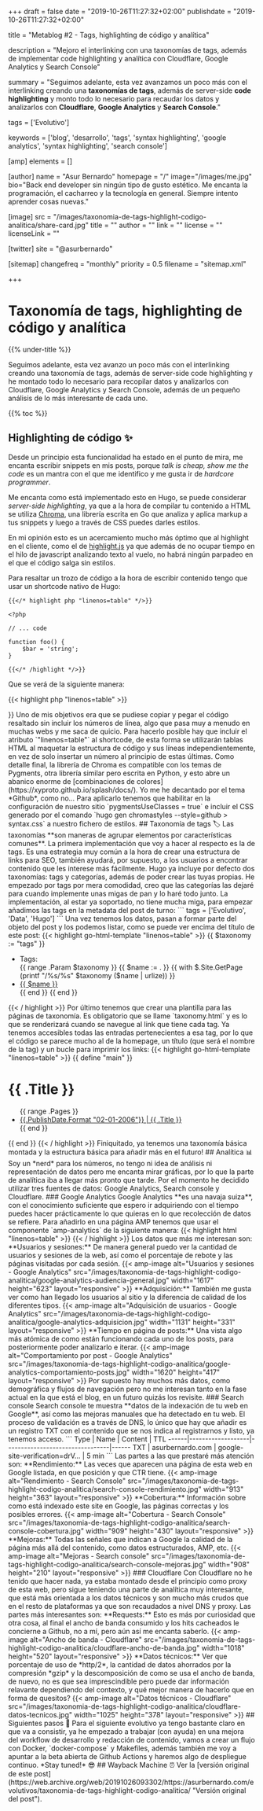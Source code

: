 +++
draft = false
date = "2019-10-26T11:27:32+02:00"
publishdate = "2019-10-26T11:27:32+02:00"

title = "Metablog #2 - Tags, highlighting de código y analítica"

description = "Mejoro el interlinking con una taxonomías de tags, además de implementar code highlighting y analítica con Cloudflare, Google Analytics y Search Console"

summary = "Seguimos adelante, esta vez avanzamos un poco más con el interlinking creando una **taxonomías de tags**, además de server-side **code highlighting** y monto todo lo necesario para recaudar los datos y analizarlos con **Cloudflare**, **Google Analytics** y **Search Console**."

tags = ['Evolutivo']

keywords = ['blog', 'desarrollo', 'tags', 'syntax highlighting', 'google analytics', 'syntax highlighting', 'search console']

[amp]
    elements = []

[author]
    name = "Asur Bernardo"
    homepage = "/"
    image="/images/me.jpg"
    bio="Back end developer sin ningún tipo de gusto estético. Me encanta la programación, el cacharreo y la tecnología en general. Siempre intento aprender cosas nuevas."

[image]
    src = "/images/taxonomia-de-tags-highlight-codigo-analitica/share-card.jpg"
    title = ""
    author = ""
    link = ""
    license = ""
    licenseLink = ""

[twitter]
    site = "@asurbernardo"

[sitemap]
  changefreq = "monthly"
  priority = 0.5
  filename = "sitemap.xml"

+++

# Taxonomía de tags, highlighting de código y analítica

{{% under-title %}}

Seguimos adelante, esta vez avanzo un poco más con el interlinking creando una taxonomía de tags, además de server-side code highlighting y he montado todo lo necesario para recopilar datos y analizarlos con Cloudflare, Google Analytics y Search Console, además de un pequeño análisis de lo más interesante de cada uno.

{{% toc %}}

## Highlighting de código ✨

Desde un principio esta funcionalidad ha estado en el punto de mira, me encanta escribir snippets en mis posts, porque *talk is cheap, show me the code* es un mantra con el que me identifico y me gusta ir de *hardcore programmer*.

Me encanta como está implementado esto en Hugo, se puede considerar *server-side highlighting*, ya que a la hora de compilar tu contenido a HTML se utiliza [Chroma](https://github.com/alecthomas/chroma), una librería escrita en Go que analiza y aplica markup a tus snippets y luego a través de CSS puedes darles estilos.

En mi opinión esto es un acercamiento mucho más óptimo que al highlight en el cliente, como el de [highlight.js](https://highlightjs.org/) ya que además de no ocupar tiempo en el hilo de javascript analizando texto al vuelo, no habrá ningún parpadeo en el que el código salga sin estilos.

Para resaltar un trozo de código a la hora de escribir contenido tengo que usar un shortcode nativo de Hugo:

```
{{</* highlight php "linenos=table" */>}}

<?php

// ... code

function foo() {
    $bar = 'string';
}

{{</* /highlight */>}}
```

Que se verá de la siguiente manera:

{{< highlight php "linenos=table" >}}

<?php

// ... code

function foo() {
    $bar = 'string';
}

{{< / highlight >}}

Uno de mis objetivos era que se pudiese copiar y pegar el código resaltado sin incluir los números de línea, algo que pasa muy a menudo en muchas webs y me saca de quicio. Para hacerlo posible hay que incluir el atributo `"linenos=table"` al shortcode, de esta forma se utilizarán tablas HTML al maquetar la estructura de código y sus líneas independientemente, en vez de solo insertar un número al principio de estas últimas.

Como detalle final, la librería de Chroma es compatible con los temas de Pygments, otra librería similar pero escrita en Python, y esto abre un abanico enorme de [combinaciones de colores](https://xyproto.github.io/splash/docs/). Yo me he decantado por el tema *Github*, como no... Para aplicarlo tenemos que habilitar en la configuración de nuestro sitio `pygmentsUseClasses = true` e incluir el CSS generado por el comando `hugo gen chromastyles --style=github > syntax.css` a nuestro fichero de estilos.

## Taxonomía de tags 🏷️

Las taxonomías **son maneras de agrupar elementos por características comunes**. La primera implementación que voy a hacer al respecto es la de tags. Es una estrategia muy común a la hora de crear una estructura de links para SEO, también ayudará, por supuesto, a los usuarios a encontrar contenido que les interese más fácilmente.

Hugo ya incluye por defecto dos taxonomías: tags y categorías, además de poder crear las tuyas propias. He empezado por tags por mera comodidad, creo que las categorías las dejaré para cuando implemente unas migas de pan y lo haré todo junto.

La implementación, al estar ya soportado, no tiene mucha miga, para empezar añadimos las tags en la metadata del post de turno:

```
tags = ['Evolutivo', 'Data', 'Hugo']
```

Una vez tenemos los datos, pasan a formar parte del objeto del post y los podemos listar, como se puede ver encima del título de este post:

{{< highlight go-html-template "linenos=table" >}}

{{ $taxonomy := "tags" }}
<ul id="{{ $taxonomy }}">
    <li>Tags:</li>
    {{ range .Param $taxonomy }}
        {{ $name := . }}
        {{ with $.Site.GetPage (printf "/%s/%s" $taxonomy ($name | urlize)) }}
            <li><a href="{{ .Permalink }}">{{ $name }}</a></li>
        {{ end }}
    {{ end }}
</ul>

{{< / highlight >}}

Por último tenemos que crear una plantilla para las páginas de taxonomía. Es obligatorio que se llame `taxonomy.html` y es lo que se renderizará cuando se navegue al link que tiene cada tag. Ya tenemos accesibles todas las entradas pertenecientes a esa tag, por lo que el código se parece mucho al de la homepage, un título (que será el nombre de la tag) y un bucle para imprimir los links:

{{< highlight go-html-template "linenos=table" >}}

{{ define "main" }}
  <div>
    <h1>{{ .Title }}</h1>
    <ul>
        {{ range .Pages }}
            <li>
                <a href="{{ .Permalink }}">
                    {{.PublishDate.Format "02-01-2006"}} | {{ .Title }}
                </a>
            </li>
        {{ end }}
    </ul>
  </div>
{{ end }}
{{< / highlight >}}

Finiquitado, ya tenemos una taxonomía básica montada y la estructura básica para añadir más en el futuro!

## Analítica 📊

Soy un *nerd* para los números, no tengo ni idea de análisis ni representación de datos pero me encanta mirar gráficas, por lo que la parte de analítica iba a llegar más pronto que tarde. Por el momento he decidido utilizar tres fuentes de datos: Google Analytics, Search console y Cloudflare.

### Google Analytics

Google Analytics **es una navaja suiza**, con el conocimiento suficiente que espero ir adquiriendo con el tiempo puedes hacer prácticamente lo que quieras en lo que recolección de datos se refiere.

Para añadirlo en una página AMP tenemos que usar el componente `amp-analytics` de la siguiente manera:

{{< highlight html "linenos=table" >}}

<amp-analytics type="gtag" data-credentials="include">
  <script type="application/json">
    {
      "vars": {
        "gtag_id": "UA-128498798-1",
        "config": {
          "UA-128498798-1": { "groups": "default" }
        }
      },
      "triggers": {
        "trackPageview": {
          "on": "visible",
          "request": "pageview"
        }
      }
    }
  </script>
</amp-analytics>

{{< / highlight >}}

Los datos que más me interesan son:

**Usuarios y sesiones:** De manera general puedo ver la cantidad de usuarios y sesiones de la web, así como el porcentaje de rebote y las páginas visitadas por cada sesión.

{{< amp-image
    alt="Usuarios y sesiones - Google Analytics"
    src="/images/taxonomia-de-tags-highlight-codigo-analitica/google-analytics-audiencia-general.jpg"
    width="1617"
    height="623"
    layout="responsive" >}}


**Adquisición:** También me gusta ver como han llegado los usuarios al sitio y la diferencia de calidad de los diferentes tipos.

{{< amp-image
    alt="Adquisición de usuarios - Google Analytics"
    src="/images/taxonomia-de-tags-highlight-codigo-analitica/google-analytics-adquisicion.jpg"
    width="1131"
    height="331"
    layout="responsive" >}}


**Tiempo en página de posts:** Una vista algo más atómica de como están funcionando cada uno de los posts, para posteriormente poder analizarlo e iterar.

{{< amp-image
    alt="Comportamiento por post - Google Analytics"
    src="/images/taxonomia-de-tags-highlight-codigo-analitica/google-analytics-comportamiento-posts.jpg"
    width="1620"
    height="417"
    layout="responsive" >}}

Por supuesto hay muchos más datos, como demográfica y flujos de navegación pero no me interesan tanto en la fase actual en la que está el blog, en un futuro quizás los revisite.

### Search console

Search console te muestra **datos de la indexación de tu web en Google**, así como las mejoras manuales que ha detectado en tu web.

El proceso de validación es a través de DNS, lo único que hay que añadir es un registro TXT con el contenido que se nos indica al registrarnos y listo, ya tenemos acceso.

```
Type  | Name              | Content                         | TTL
------|-------------------|---------------------------------|------
TXT   | asurbernardo.com  | google-site-verification=drV... | 5 min
```

Las partes a las que prestaré más atención son:

**Rendimiento:** Las veces que aparecen una página de esta web en Google listada, en que posición y que CTR tiene.

{{< amp-image
    alt="Rendimiento - Search Console"
    src="/images/taxonomia-de-tags-highlight-codigo-analitica/search-console-rendimiento.jpg"
    width="913"
    height="363"
    layout="responsive" >}}

**Cobertura:** Información sobre como está indexado este site en Google, las páginas correctas y los posibles errores.

{{< amp-image
    alt="Cobertura - Search Console"
    src="/images/taxonomia-de-tags-highlight-codigo-analitica/search-console-cobertura.jpg"
    width="909"
    height="430"
    layout="responsive" >}}

**Mejoras:** Todas las señales que indican a Google la calidad de la página más allá del contenido, como datos estructurados, AMP, etc.

{{< amp-image
    alt="Mejoras - Search console"
    src="/images/taxonomia-de-tags-highlight-codigo-analitica/search-console-mejoras.jpg"
    width="908"
    height="210"
    layout="responsive" >}}

### Cloudflare

Con Cloudflare no he tenido que hacer nada, ya estaba montado desde el principio como proxy de esta web, pero sigue teniendo una parte de analítica muy interesante, que está más orientada a los datos técnicos y son mucho más crudos que en el resto de plataformas ya que son recaudados a nivel DNS y proxy.

Las partes más interesantes son:

**Requests:** Esto es más por curiosidad que otra cosa, al final el ancho de banda consumido y los hits cacheados le concierne a Github, no a mí, pero aún así me encanta saberlo.

{{< amp-image
    alt="Ancho de banda - Cloudflare"
    src="/images/taxonomia-de-tags-highlight-codigo-analitica/cloudflare-ancho-de-banda.jpg"
    width="1018"
    height="520"
    layout="responsive" >}}

**Datos técnicos:** Ver que porcentaje de uso de *http/2*, la cantidad de datos ahorrados por la compresión *gzip* y la descomposición de como se usa el ancho de banda, de nuevo, no es que sea imprescindible pero puede dar información relavante dependiendo del contexto, y qué mejor manera de hacerlo que en forma de quesitos?

{{< amp-image
    alt="Datos técnicos - Cloudflare"
    src="/images/taxonomia-de-tags-highlight-codigo-analitica/cloudflare-datos-tecnicos.jpg"
    width="1025"
    height="378"
    layout="responsive" >}}

## Siguientes pasos 👣

Para el siguiente evolutivo ya tengo bastante claro en que va a consistir, ya he empezado a trabajar (con ayuda) en una mejora del workflow de desarrollo y redacción de contenido, vamos a crear un flujo con Docker, `docker-compose` y Makefiles, además también me voy a apuntar a la beta abierta de Github Actions y haremos algo de despliegue continuo. *Stay tuned!* 😎

## Wayback Machine ⏰

Ver la [versión original de este post](https://web.archive.org/web/20191026093302/https://asurbernardo.com/evolutivos/taxonomia-de-tags-highlight-codigo-analitica/ "Versión original del post").